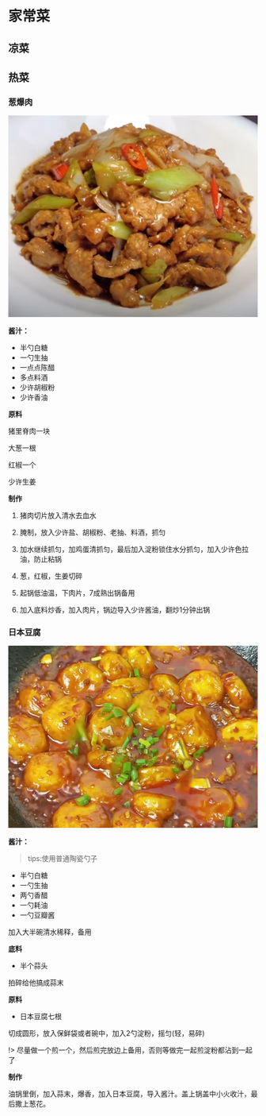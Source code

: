 # 家常菜

## 凉菜

## 热菜

### 葱爆肉

![calc](../../images/葱爆肉.png)

**酱汁：**

- 半勺白糖
- 一勺生抽
- 一点点陈醋
- 多点料酒
- 少许胡椒粉
- 少许香油

**原料**

猪里脊肉一块

大葱一根

红椒一个

少许生姜

**制作**

1. 猪肉切片放入清水去血水

2. 腌制，放入少许盐、胡椒粉、老抽、料酒，抓匀

3. 加水继续抓匀，加鸡蛋清抓匀，最后加入淀粉锁住水分抓匀，加入少许色拉油，防止粘锅

4. 葱，红椒，生姜切碎

5. 起锅低油温，下肉片，7成熟出锅备用

6. 加入底料炒香，加入肉片，锅边导入少许酱油，翻炒1分钟出锅

### 日本豆腐

![calc](../../images/日本豆腐.png)

**酱汁：**

> tips:使用普通陶瓷勺子

- 半勺白糖
- 一勺生抽
- 两勺香醋
- 一勺耗油
- 一勺豆瓣酱

加入大半碗清水稀释，备用

**底料**

- 半个蒜头

拍碎给他搞成蒜末

**原料**

- 日本豆腐七根

切成圆形，放入保鲜袋或者碗中，加入2勺淀粉，摇匀(轻，易碎)

!> 尽量做一个煎一个，然后煎完放边上备用，否则等做完一起煎淀粉都沾到一起了

**制作**

油锅里倒，加入蒜末，爆香，加入日本豆腐，导入酱汁。盖上锅盖中小火收汁，最后撒上葱花。